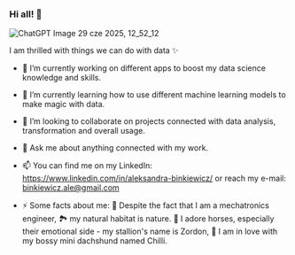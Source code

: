### Hi all! 🧚

![ChatGPT Image 29 cze 2025, 12_52_12](https://github.com/user-attachments/assets/5d1046bd-e3e6-4191-9306-4b8af188a802)

I am thrilled with things we can do with data ✨

- 🔭 I’m currently working on different apps to boost my data science knowledge and skills.
- 🌱 I’m currently learning how to use different machine learning models to make magic with data.
- 👯 I’m looking to collaborate on projects connected with data analysis, transformation and overall usage.
  
- 💬 Ask me about anything connected with my work.
- 📫 You can find me on my LinkedIn: https://www.linkedin.com/in/aleksandra-binkiewicz/ or reach my e-mail: binkiewicz.ale@gmail.com
- ⚡ Some facts about me:
  🤖 Despite the fact that I am a mechatronics engineer,
  🏞️ my natural habitat is nature.
  🐴 I adore horses, especially their emotional side - my stallion's name is Zordon,
  🐶 I am in love with my bossy mini dachshund named Chilli.
